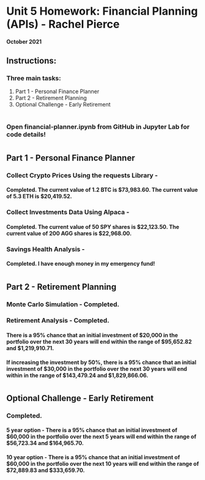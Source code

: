 # Unit 5 Homework: Financial Planning (APIs) - Rachel Pierce
#### October 2021

## Instructions:
### Three main tasks:
1. Part 1 - Personal Finance Planner
2. Part 2 - Retirement Planning
1. Optional Challenge - Early Retirement

#
### Open financial-planner.ipynb from GitHub in Jupyter Lab for code details!

#

## Part 1 - Personal Finance Planner
### Collect Crypto Prices Using the requests Library - 
#### Completed.  The current value of 1.2 BTC is $73,983.60.  The current value of 5.3 ETH is $20,419.52.
### Collect Investments Data Using Alpaca - 
#### Completed.  The current value of 50 SPY shares is $22,123.50.  The current value of 200 AGG shares is $22,968.00.
### Savings Health Analysis - 
#### Completed.  I have enough money in my emergency fund!

#

## Part 2 - Retirement Planning
### Monte Carlo Simulation - Completed.
### Retirement Analysis - Completed.
#### There is a 95% chance that an initial investment of $20,000 in the portfolio over the next 30 years will end within the range of $95,652.82 and $1,219,910.71.
#### If increasing the investment by 50%, there is a 95% chance that an initial investment of $30,000 in the portfolio over the next 30 years will end within in the range of $143,479.24 and $1,829,866.06.
#

## Optional Challenge - Early Retirement
### Completed.
#### 5 year option - There is a 95% chance that an initial investment of $60,000 in the portfolio over the next 5 years will end within the range of $56,723.34 and $164,965.70.
#### 10 year option - There is a 95% chance that an initial investment of $60,000 in the portfolio over the next 10 years will end within the range of $72,889.83 and $333,659.70.






